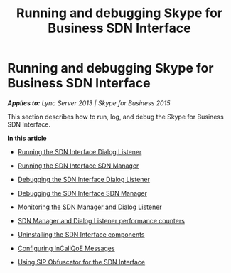 ﻿---
title: Running and debugging Skype for Business SDN Interface
TOCTitle: Running and debugging Skype for Business SDN Interface
ms:assetid: 42f84254-82de-4ca9-81b2-902ac1addabb
ms:mtpsurl: https://msdn.microsoft.com/library/Dn785213(v=office.16)
ms:contentKeyID: 65258680
ms.date: 02/27/2017
mtps_version: v=office.16
---

# Running and debugging Skype for Business SDN Interface


_**Applies to:** Lync Server 2013 | Skype for Business 2015_

This section describes how to run, log, and debug the Skype for Business SDN Interface.

**In this article**

  - [Running the SDN Interface Dialog Listener](running-the-sdn-interface-dialog-listener.md)

  - [Running the SDN Interface SDN Manager](running-the-sdn-interface-sdn-manager.md)

  - [Debugging the SDN Interface Dialog Listener](debugging-the-sdn-interface-dialog-listener.md)

  - [Debugging the SDN Interface SDN Manager](debugging-the-sdn-interface-sdn-manager.md)

  - [Monitoring the SDN Manager and Dialog Listener](monitoring-the-sdn-manager-and-dialog-listener.md)

  - [SDN Manager and Dialog Listener performance counters](sdn-manager-and-dialog-listener-performance-counters.md)

  - [Uninstalling the SDN Interface components](uninstalling-the-sdn-interface-components.md)

  - [Configuring InCallQoE Messages](configuring-incallqoe-messages.md)

  - [Using SIP Obfuscator for the SDN Interface](using-sip-obfuscator-for-the-sdn-interface.md)

